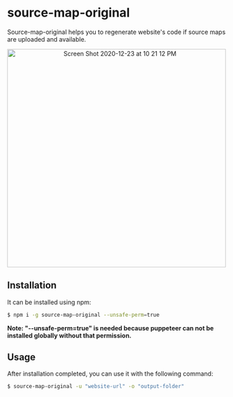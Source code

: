 # source-map-original

Source-map-original helps you to regenerate website's code if source maps are uploaded and available.

<p align="center"><img width="504" alt="Screen Shot 2020-12-23 at 10 21 12 PM" src="https://user-images.githubusercontent.com/11475858/103028794-b2e47300-456d-11eb-8db2-f522d0386746.png"></p>

## Installation

It can be installed using npm:

```bash
$ npm i -g source-map-original --unsafe-perm=true
```

**Note: "--unsafe-perm=true" is needed because puppeteer can not be installed globally without that permission.**

## Usage

After installation completed, you can use it with the following command:

```bash
$ source-map-original -u "website-url" -o "output-folder"
```
